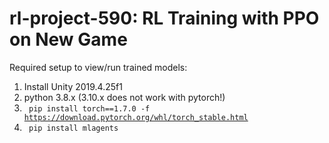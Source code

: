 # rl-project-590: RL Training with PPO on New Game

Required setup to view/run trained models:
1. Install Unity 2019.4.25f1
2. python 3.8.x (3.10.x does not work with pytorch!)
3. <code> pip install torch==1.7.0 -f https://download.pytorch.org/whl/torch_stable.html </code>
4. <code> pip install mlagents </code>
